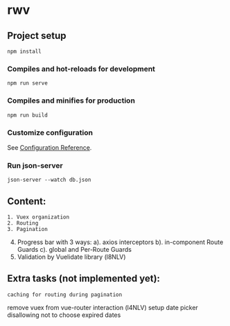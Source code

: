 # rwv

## Project setup
```
npm install
```

### Compiles and hot-reloads for development
```
npm run serve
```

### Compiles and minifies for production
```
npm run build
```

### Customize configuration
See [Configuration Reference](https://cli.vuejs.org/config/).

### Run json-server

	json-server --watch db.json

## Content:
	
	1. Vuex organization
	2. Routing
	3. Pagination
  4. Progress bar with 3 ways: 
    a). axios interceptors 
    b). in-component Route Guards 
    c). global and Per-Route Guards
  5. Validation by Vuelidate library (l8NLV)

## Extra tasks (not implemented yet):

	caching for routing during pagination
  remove vuex from vue-router interaction (l4NLV)
  setup date picker disallowing not to choose expired dates
  